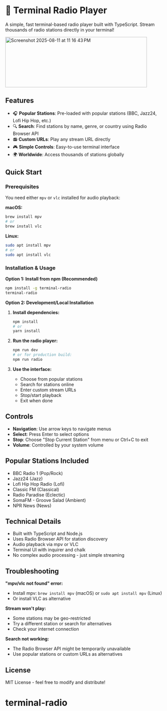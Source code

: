 # 🎵 Terminal Radio Player

A simple, fast terminal-based radio player built with TypeScript. Stream thousands of radio stations directly in your terminal!

<img width="446" height="159" alt="Screenshot 2025-08-11 at 11 16 43 PM" src="https://github.com/user-attachments/assets/9277eb3b-9bb2-4785-a0fc-87f9ee68ff5a" />

## Features

- 🎧 **Popular Stations**: Pre-loaded with popular stations (BBC, Jazz24, Lofi Hip Hop, etc.)
- 🔍 **Search**: Find stations by name, genre, or country using Radio Browser API
- 📻 **Custom URLs**: Play any stream URL directly
- 🎮 **Simple Controls**: Easy-to-use terminal interface
- 🌍 **Worldwide**: Access thousands of stations globally

## Quick Start

### Prerequisites
You need either `mpv` or `vlc` installed for audio playback:

**macOS:**
```bash
brew install mpv
# or
brew install vlc
```

**Linux:**
```bash
sudo apt install mpv
# or
sudo apt install vlc
```

### Installation & Usage

**Option 1: Install from npm (Recommended)**
```bash
npm install -g terminal-radio
terminal-radio
```

**Option 2: Development/Local Installation**

1. **Install dependencies:**
   ```bash
   npm install
   # or
   yarn install
   ```

2. **Run the radio player:**
   ```bash
   npm run dev
   # or for production build:
   npm run radio
   ```

3. **Use the interface:**
   - Choose from popular stations
   - Search for stations online
   - Enter custom stream URLs
   - Stop/start playback
   - Exit when done

## Controls

- **Navigation**: Use arrow keys to navigate menus
- **Select**: Press Enter to select options
- **Stop**: Choose "Stop Current Station" from menu or Ctrl+C to exit
- **Volume**: Controlled by your system volume

## Popular Stations Included

- BBC Radio 1 (Pop/Rock)
- Jazz24 (Jazz)
- Lofi Hip Hop Radio (Lofi)
- Classic FM (Classical)
- Radio Paradise (Eclectic)
- SomaFM - Groove Salad (Ambient)
- NPR News (News)

## Technical Details

- Built with TypeScript and Node.js
- Uses Radio Browser API for station discovery
- Audio playback via mpv or VLC
- Terminal UI with inquirer and chalk
- No complex audio processing - just simple streaming

## Troubleshooting

**"mpv/vlc not found" error:**
- Install mpv: `brew install mpv` (macOS) or `sudo apt install mpv` (Linux)
- Or install VLC as alternative

**Stream won't play:**
- Some stations may be geo-restricted
- Try a different station or search for alternatives
- Check your internet connection

**Search not working:**
- The Radio Browser API might be temporarily unavailable
- Use popular stations or custom URLs as alternatives

## License

MIT License - feel free to modify and distribute!
# terminal-radio
